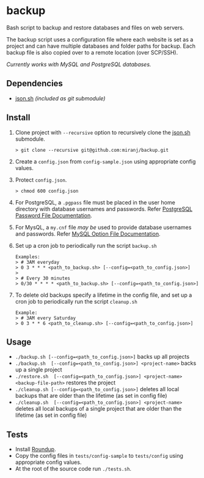 backup
======

Bash script to backup and restore databases and files on web servers.

The backup script uses a configuration file where each website is set as a project and can have multiple databases and folder paths for backup. Each backup file is also copied over to a remote location (over SCP/SSH).

*Currently works with MySQL and PostgreSQL databases.*


## Dependencies

- [json.sh](https://github.com/rcrowley/json.sh) *(included as git submodule)*

## Install

1.  Clone project with `--recursive` option to recursively clone the [json.sh](https://github.com/rcrowley/json.sh) submodule.
      
      `> git clone --recursive git@github.com:miranj/backup.git`

2.  Create a `config.json` from `config-sample.json` using appropriate config values.

3.  Protect `config.json`.
      
      `> chmod 600 config.json`

4.  For PostgreSQL, a `.pgpass` file must be placed in the user home directory with database usernames and passwords. Refer [PostgreSQL Password File Documentation](http://www.postgresql.org/docs/9.1/static/libpq-pgpass.html).

5.  For MysQL, a `my.cnf` file *may be* used to provide database usernames and passwords. Refer [MySQL Option File Documentation](https://dev.mysql.com/doc/refman/5.1/en/option-files.html).

6.  Set up a cron job to periodically run the script `backup.sh`
        
        Examples:
        > # 3AM everyday
        > 0 3 * * * <path_to_backup.sh> [--config=<path_to_config.json>]
        >
        > # Every 30 minutes
        > 0/30 * * * * <path_to_backup.sh> [--config=<path_to_config.json>]
      
7.  To delete old backups specify a lifetime in the config file, and set up a cron job to periodically run the script `cleanup.sh`
        
        Example:
        > # 3AM every Saturday
        > 0 3 * * 6 <path_to_cleanup.sh> [--config=<path_to_config.json>]

## Usage

- `./backup.sh [--config=<path_to_config.json>]` backs up all projects
- `./backup.sh  [--config=<path_to_config.json>] <project-name>` backs up a single project
- `./restore.sh  [--config=<path_to_config.json>] <project-name> <backup-file-path>` restores the project
- `./cleanup.sh [--config=<path_to_config.json>]` deletes all local backups that are older than the lifetime (as set in config file)
- `./cleanup.sh  [--config=<path_to_config.json>] <project-name>` deletes all local backups of a single project that are older than the lifetime (as set in config file)


## Tests

- Install [Roundup](https://github.com/bmizerany/roundup).
- Copy the config files in `tests/config-sample` to `tests/config` using appropriate config values.
- At the root of the source code run `./tests.sh`.
